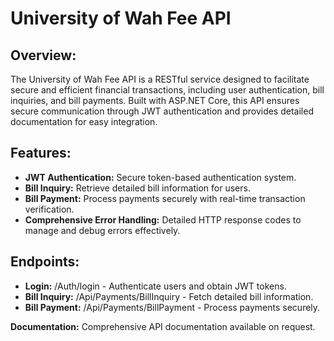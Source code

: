 # University of Wah Fee API

## Overview:
The University of Wah Fee API is a RESTful service designed to facilitate secure and efficient financial transactions, including user authentication, bill inquiries, and bill payments. Built with ASP.NET Core, this API ensures secure communication through JWT authentication and provides detailed documentation for easy integration.

## Features:
- **JWT Authentication:** Secure token-based authentication system.
- **Bill Inquiry:** Retrieve detailed bill information for users.
- **Bill Payment:** Process payments securely with real-time transaction verification.
- **Comprehensive Error Handling:** Detailed HTTP response codes to manage and debug errors effectively.

## Endpoints:
- **Login:** /Auth/login - Authenticate users and obtain JWT tokens.
- **Bill Inquiry:** /Api/Payments/BillInquiry - Fetch detailed bill information.
- **Bill Payment:** /Api/Payments/BillPayment - Process payments securely.

**Documentation:** Comprehensive API documentation available on request.
